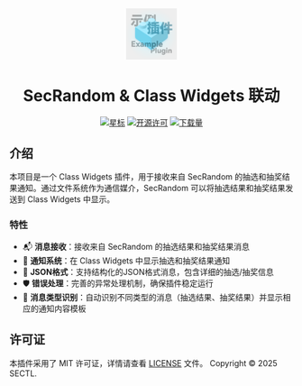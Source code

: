 <div align="center">
<img src="icon.png" alt="SecRandom" width="18%">
<h1>SecRandom & Class Widgets 联动</h1>


[![星标](https://img.shields.io/github/stars/SECTL/SecRandom-Class-Widgets-plugin?style=for-the-badge&color=orange&label=星标)](https://github.com/SECTL/SecRandom-Class-Widgets-plugin)
[![开源许可](https://img.shields.io/badge/license-MIT-darkgreen.svg?label=开源许可证&style=for-the-badge)](https://github.com/SECTL/SecRandom-Class-Widgets-plugin)
[![下载量](https://img.shields.io/github/downloads/SECTL/SecRandom-Class-Widgets-plugin/total.svg?label=下载量&color=green&style=for-the-badge)](https://github.com/SECTL/SecRandom-Class-Widgets-plugin)

</div>

## 介绍

本项目是一个 Class Widgets 插件，用于接收来自 SecRandom 的抽选和抽奖结果通知。通过文件系统作为通信媒介，SecRandom 可以将抽选结果和抽奖结果发送到 Class Widgets 中显示。

### 特性

- 📬 **消息接收**：接收来自 SecRandom 的抽选结果和抽奖结果消息
- 📢 **通知系统**：在 Class Widgets 中显示抽选和抽奖结果通知
- 📝 **JSON格式**：支持结构化的JSON格式消息，包含详细的抽选/抽奖信息
- 🛡️ **错误处理**：完善的异常处理机制，确保插件稳定运行
- 🎯 **消息类型识别**：自动识别不同类型的消息（抽选结果、抽奖结果）并显示相应的通知内容模板

## 许可证
本插件采用了 MIT 许可证，详情请查看 [LICENSE](LICENSE) 文件。
Copyright © 2025 SECTL.